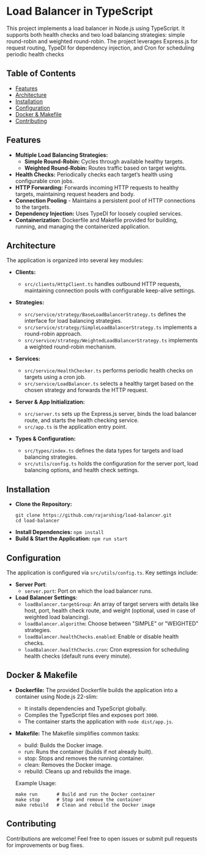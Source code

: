 # Load Balancer in TypeScript

This project implements a load balancer in Node.js using TypeScript. It supports both health checks and two load balancing strategies: simple round-robin and weighted round-robin. The project leverages Express.js for request routing, TypeDI for dependency injection, and Cron for scheduling periodic health checks

## Table of Contents

- [Features](#features)
- [Architecture](#architecture)
- [Installation](#installation)
- [Configuration](#configuration)
- [Docker & Makefile](#docker--makefile)
- [Contributing](#contributing)

## Features

- **Multiple Load Balancing Strategies:**
  - **Simple Round-Robin:** Cycles through available healthy targets.
  - **Weighted Round-Robin:** Routes traffic based on target weights.
- **Health Checks:** Periodically checks each target’s health using configurable cron jobs.
- **HTTP Forwarding:** Forwards incoming HTTP requests to healthy targets, maintaining request headers and body.
- **Connection Pooling** - Maintains a persistent pool of HTTP connections to the targets.
- **Dependency Injection:** Uses TypeDI for loosely coupled services.
- **Containerization:** Dockerfile and Makefile provided for building, running, and managing the containerized application.

## Architecture

The application is organized into several key modules:

- **Clients:**
  - `src/clients/HttpClient.ts` handles outbound HTTP requests, maintaining connection pools with configurable keep-alive settings.
- **Strategies:**
  - `src/service/strategy/BaseLoadBalancerStrategy.ts` defines the interface for load balancing strategies.
  - `src/service/strategy/SimpleLoadBalancerStrategy.ts` implements a round-robin approach.
  - `src/service/strategy/WeightedLoadBalancerStrategy.ts` implements a weighted round-robin mechanism.
- **Services:**
  - `src/service/HealthChecker.ts` performs periodic health checks on targets using a cron job.
  - `src/service/LoadBalancer.ts` selects a healthy target based on the chosen strategy and forwards the HTTP request.
- **Server & App Initialization:**

  - `src/server.ts` sets up the Express.js server, binds the load balancer route, and starts the health checking service.
  - `src/app.ts` is the application entry point.

- **Types & Configuration:**
  - `src/types/index.ts` defines the data types for targets and load balancing strategies.
  - `src/utils/config.ts` holds the configuration for the server port, load balancing options, and health check settings.

## Installation

- **Clone the Repository:**
  ```
  git clone https://github.com/rajarshisg/load-balancer.git
  cd load-balancer
  ```
- **Install Dependencies:**
  `npm install`
- **Build & Start the Application:**
  `npm run start`

## Configuration

The application is configured via `src/utils/config.ts`. Key settings include:

- **Server Port**:
  - `server.port`: Port on which the load balancer runs.
- **Load Balancer Settings**:
  - `loadBalancer.targetGroup`: An array of target servers with details like host, port, health check route, and weight (optional, used in case of weighted load balancing).
  - `loadBalancer.algorithm`: Choose between "SIMPLE" or "WEIGHTED" strategies.
  - `loadBalancer.healthChecks.enabled`: Enable or disable health checks.
  - `loadBalancer.healthChecks.cron`: Cron expression for scheduling health checks (default runs every minute).

## Docker & Makefile

- **Dockerfile:**
  The provided Dockerfile builds the application into a container using Node.js 22-slim:

  - It installs dependencies and TypeScript globally.
  - Compiles the TypeScript files and exposes port `3000`.
  - The container starts the application with `node dist/app.js`.

- **Makefile:**
  The Makefile simplifies common tasks:

  - build: Builds the Docker image.
  - run: Runs the container (builds if not already built).
  - stop: Stops and removes the running container.
  - clean: Removes the Docker image.
  - rebuild: Cleans up and rebuilds the image.

  Example Usage:

  ```
  make run       # Build and run the Docker container
  make stop      # Stop and remove the container
  make rebuild   # Clean and rebuild the Docker image
  ```

## Contributing

Contributions are welcome! Feel free to open issues or submit pull requests for improvements or bug fixes.

